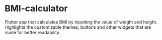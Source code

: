 # BMI-calculator
Flutter app that calculates BMI by inputting the value of weight and height. Highlights the customizable themes, buttons and other widgets that are made for better readability. 
